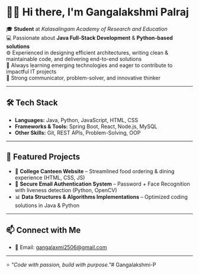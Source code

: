 # 👩‍💻 Hi there, I'm Gangalakshmi Palraj  

🎓 **Student** at *Kalasalingam Academy of Research and Education*  
💻 Passionate about **Java Full-Stack Development** & **Python-based solutions**  
⚙️ Experienced in designing efficient architectures, writing clean & maintainable code, and delivering end-to-end solutions  
🌱 Always learning emerging technologies and eager to contribute to impactful IT projects  
🚀 Strong communicator, problem-solver, and innovative thinker  

---

## 🛠 Tech Stack  
- **Languages:** Java, Python, JavaScript, HTML, CSS  
- **Frameworks & Tools:** Spring Boot, React, Node.js, MySQL  
- **Other Skills:** Git, REST APIs, Problem-Solving, OOP  

---

## 📌 Featured Projects  
- 🍴 **College Canteen Website** – Streamlined food ordering & dining experience (HTML, CSS, JS)  
- 🔐 **Secure Email Authentication System** – Password + Face Recognition with liveness detection (Python, OpenCV)  
- 📊 **Data Structures & Algorithms Implementations** – Optimized coding solutions in Java & Python  

---

## 📫 Connect with Me   
- 📧 Email: gangalaxmi2506@gmail.com


---

⭐️ *"Code with passion, build with purpose."*# Gangalakshmi-P
